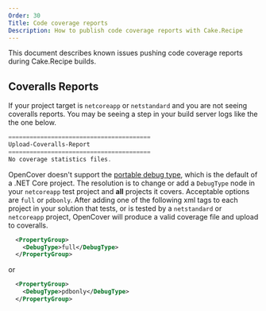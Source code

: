 ```yaml
---
Order: 30
Title: Code coverage reports
Description: How to publish code coverage reports with Cake.Recipe
---
```

This document describes known issues pushing code coverage reports during Cake.Recipe builds.

## Coveralls Reports

If your project target is `netcoreapp` or `netstandard` and you are not seeing coveralls reports.  You may be seeing a step in your build server logs like the the one below.

``` powershell
========================================
Upload-Coveralls-Report
========================================
No coverage statistics files.
```

OpenCover doesn't support the [portable debug type](https://github.com/dotnet/core/blob/e6049bb60307d987e044c39a106e0d6cf98857a3/Documentation/diagnostics/portable_pdb.md), which is the default of a .NET Core project. The resolution is to change or add a `DebugType` node in your `netcoreapp` test project and **all** projects it covers.  Acceptable options are `full` or `pdbonly`.  After adding one of the following xml tags to each project in your solution that tests, or is tested by a `netstandard` or `netcoreapp` project, OpenCover will produce a valid coverage file and upload to coveralls.

``` xml
  <PropertyGroup>
    <DebugType>full</DebugType>
  </PropertyGroup>
```

or

``` xml
  <PropertyGroup>
    <DebugType>pdbonly</DebugType>
  </PropertyGroup>
```
